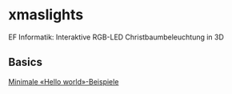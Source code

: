 # xmaslights
EF Informatik: Interaktive RGB-LED Christbaumbeleuchtung in 3D

## Basics
[Minimale «Hello world»-Beispiele](basics/README.md)
